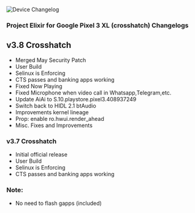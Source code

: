 ![Device Changelog](https://i.imgur.com/C0Wcdr5.png)

### Project Elixir for Google Pixel 3 XL (crosshatch) Changelogs

## v3.8 Crosshatch
- Merged May Security Patch
- User Build
- Selinux is Enforcing
- CTS passes and banking apps working
- Fixed Now Playing
- Fixed Microphone when video call in Whatsapp,Telegram,etc.
- Update AiAi to S.10.playstore.pixel3.408937249 
- Switch back to HIDL 2.1 btAudio
- Improvements kernel lineage
- Prop: enable ro.hwui.render_ahead
- Misc. Fixes and Improvements

### v3.7 Crosshatch
- Initial official release
- User Build
- Selinux is Enforcing
- CTS passes and banking apps working

### Note:
- No need to flash gapps (included)
